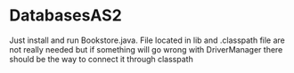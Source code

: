 # DatabasesAS2
Just install and run Bookstore.java. 
File located in lib and .classpath file are not really needed but if something will go wrong with DriverManager there should be the way to connect it through classpath

